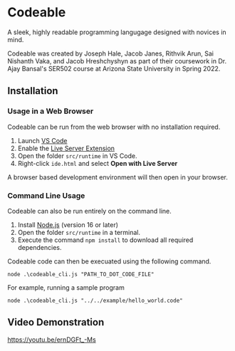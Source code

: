 <!--
 Copyright (c) 2022 Rithvik Arun, Joseph Hale, Jacob Hreshchyshyn, Jacob Janes, Sai Nishanth Vaka
 This software is released under the MIT License.
 https://opensource.org/licenses/MIT
-->

# Codeable
A sleek, highly readable programming langugage designed with novices in mind.

Codeable was created by Joseph Hale, Jacob Janes, Rithvik Arun, 
Sai Nishanth Vaka, and Jacob Hreshchyshyn as part of their coursework in Dr. Ajay Bansal's SER502 course at Arizona State University in Spring 2022.

## Installation

### Usage in a Web Browser
Codeable can be run from the web browser with no installation required. 

1. Launch [VS Code](https://code.visualstudio.com/)
2. Enable the [Live Server Extension](https://marketplace.visualstudio.com/items?itemName=ritwickdey.LiveServer)
3. Open the folder `src/runtime` in VS Code.
4. Right-click `ide.html` and select **Open with Live Server**

A browser based development environment will then open in your browser.

### Command Line Usage
Codeable can also be run entirely on the command line.

1. Install [Node.js](https://nodejs.org/en/) (version 16 or later)
2. Open the folder `src/runtime` in a terminal.
3. Execute the command `npm install` to download all required dependencies.

Codeable code can then be execuated using the following command.
```
node .\codeable_cli.js "PATH_TO_DOT_CODE_FILE" 
```

For example, running a sample program
```
node .\codeable_cli.js "../../example/hello_world.code" 
```

## Video Demonstration
https://youtu.be/ernDGFt_-Ms
